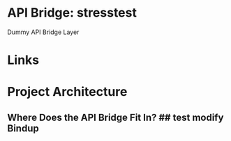 API Bridge: stresstest
===============================
Dummy API Bridge Layer

# Links #


# Project Architecture #

## Where Does the API Bridge Fit In? ## test modify Bindup